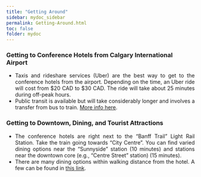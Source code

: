```yaml
---
title: "Getting Around"
sidebar: mydoc_sidebar
permalink: Getting-Around.html
toc: false 
folder: mydoc
---
```


### Getting to Conference Hotels from Calgary International Airport

- <div style="text-align: justify;">Taxis and rideshare services (Uber) are the best way to get to the conference hotels from the airport. Depending on the time, an Uber ride will cost from $20 CAD to $30 CAD. The ride will take about 25 minutes during off-peak hours.</div>
- <div style="text-align: justify;">Public transit is available but will take considerably longer and involves a transfer from bus to train. <a href="https://tinyurl.com/mr3jvxek" target="_blank">More info here</a>.</div>

### Getting to Downtown, Dining, and Tourist Attractions

- <div style="text-align: justify;">The conference hotels are right next to the “Banff Trail” Light Rail Station. Take the train going towards “City Centre”. You can find varied dining options near the “Sunnyside” station (10 minutes) and stations near the downtown core (e.g., “Centre Street” station) (15 minutes).</div>
- <div style="text-align: justify;">There are many dining options within walking distance from the hotel. A few can be found in <a href="https://tinyurl.com/3h7khhpj" target="_blank">this link</a>.</div>
